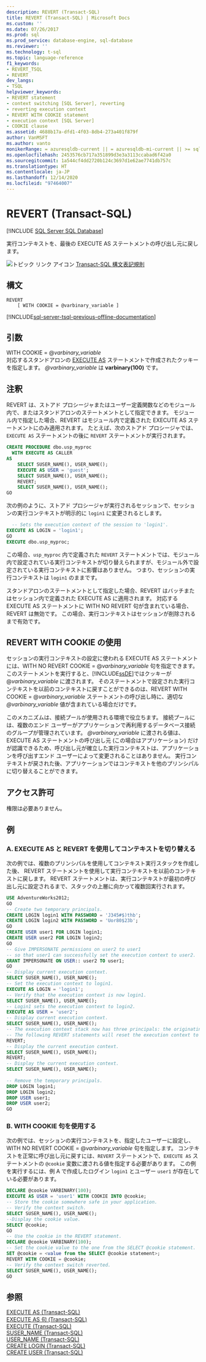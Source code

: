 ```yaml
---
description: REVERT (Transact-SQL)
title: REVERT (Transact-SQL) | Microsoft Docs
ms.custom: ''
ms.date: 07/26/2017
ms.prod: sql
ms.prod_service: database-engine, sql-database
ms.reviewer: ''
ms.technology: t-sql
ms.topic: language-reference
f1_keywords:
- REVERT_TSQL
- REVERT
dev_langs:
- TSQL
helpviewer_keywords:
- REVERT statement
- context switching [SQL Server], reverting
- reverting execution context
- REVERT WITH COOKIE statement
- execution context [SQL Server]
- COOKIE clause
ms.assetid: 4688b17a-dfd1-4f03-8db4-273a401f879f
author: VanMSFT
ms.author: vanto
monikerRange: = azuresqldb-current || = azuresqldb-mi-current || >= sql-server-2016 || >= sql-server-linux-2017||=azure-sqldw-latest
ms.openlocfilehash: 2453576cb717a351899d3e3a3113ccabad6f42a0
ms.sourcegitcommit: 1a544cf4dd2720b124c3697d1e62ae7741db757c
ms.translationtype: HT
ms.contentlocale: ja-JP
ms.lasthandoff: 12/14/2020
ms.locfileid: "97464007"
---
```

# <a name="revert-transact-sql"></a>REVERT (Transact-SQL)
[!INCLUDE [SQL Server SQL Database](../../includes/applies-to-version/sql-asdb-asdbmi-asa.md)]   

  実行コンテキストを、最後の EXECUTE AS ステートメントの呼び出し元に戻します。  
  
 ![トピック リンク アイコン](../../database-engine/configure-windows/media/topic-link.gif "トピック リンク アイコン") [Transact-SQL 構文表記規則](../../t-sql/language-elements/transact-sql-syntax-conventions-transact-sql.md)  
  
## <a name="syntax"></a>構文  
  
```syntaxsql
REVERT  
    [ WITH COOKIE = @varbinary_variable ]  
```  
  
[!INCLUDE[sql-server-tsql-previous-offline-documentation](../../includes/sql-server-tsql-previous-offline-documentation.md)]

## <a name="arguments"></a>引数
 WITH COOKIE = @*varbinary_variable*  
 対応するスタンドアロンの [EXECUTE AS](../../t-sql/statements/execute-as-transact-sql.md) ステートメントで作成されたクッキーを指定します。 *\@varbinary_variable* は **varbinary(100)** です。  
  
## <a name="remarks"></a>注釈  
 REVERT は、ストアド プロシージャまたはユーザー定義関数などのモジュール内で、またはスタンドアロンのステートメントとして指定できます。 モジュール内で指定した場合、REVERT はモジュール内で定義された EXECUTE AS ステートメントにのみ適用されます。 たとえば、次のストアド プロシージャでは、`EXECUTE AS` ステートメントの後に `REVERT` ステートメントが実行されます。  
  
```sql  
CREATE PROCEDURE dbo.usp_myproc   
  WITH EXECUTE AS CALLER  
AS   
    SELECT SUSER_NAME(), USER_NAME();  
    EXECUTE AS USER = 'guest';  
    SELECT SUSER_NAME(), USER_NAME();  
    REVERT;  
    SELECT SUSER_NAME(), USER_NAME();  
GO  
```  
  
 次の例のように、ストアド プロシージャが実行されるセッションで、セッションの実行コンテキストが明示的に `login1` に変更されるとします。  
  
```sql 
  -- Sets the execution context of the session to 'login1'.  
EXECUTE AS LOGIN = 'login1';  
GO  
EXECUTE dbo.usp_myproc;   
```  
  
 この場合、`usp_myproc` 内で定義された `REVERT` ステートメントでは、モジュール内で設定されている実行コンテキストが切り替えられますが、モジュール外で設定されている実行コンテキストに影響はありません。 つまり、セッションの実行コンテキストは `login1` のままです。  
  
 スタンドアロンのステートメントとして指定した場合、REVERT はバッチまたはセッション内で定義された EXECUTE AS に適用されます。 対応する EXECUTE AS ステートメントに WITH NO REVERT 句が含まれている場合、REVERT は無効です。 この場合、実行コンテキストはセッションが削除されるまで有効です。  
  
## <a name="using-revert-with-cookie"></a>REVERT WITH COOKIE の使用  
 セッションの実行コンテキストの設定に使われる EXECUTE AS ステートメントには、WITH NO REVERT COOKIE = @*varbinary_variable* 句を指定できます。 このステートメントを実行すると、[!INCLUDE[ssDE](../../includes/ssde-md.md)]ではクッキーが @*varbinary_variable* に渡されます。 そのステートメントで設定された実行コンテキストを以前のコンテキストに戻すことができるのは、REVERT WITH COOKIE = @*varbinary_variable* ステートメントの呼び出し時に、適切な *\@varbinary_variable* 値が含まれている場合だけです。  
  
 このメカニズムは、接続プールが使用される環境で役立ちます。 接続プールには、複数のエンド ユーザーがアプリケーションで再利用するデータベース接続のグループが管理されています。 *\@varbinary_variable* に渡される値は、EXECUTE AS ステートメントの呼び出し元 (この場合はアプリケーション) だけが認識できるため、呼び出し元が確立した実行コンテキストは、アプリケーションを呼び出すエンド ユーザーによって変更されることはありません。 実行コンテキストが戻された後、アプリケーションではコンテキストを他のプリンシパルに切り替えることができます。  
  
## <a name="permissions"></a>アクセス許可  
 権限は必要ありません。  
  
## <a name="examples"></a>例  
  
### <a name="a-using-execute-as-and-revert-to-switch-context"></a>A. EXECUTE AS と REVERT を使用してコンテキストを切り替える  
 次の例では、複数のプリンシパルを使用してコンテキスト実行スタックを作成した後、 REVERT ステートメントを使用して実行コンテキストを以前のコンテキストに戻します。 REVERT ステートメントは、実行コンテキストが最初の呼び出し元に設定されるまで、スタックの上層に向かって複数回実行されます。  
  
```sql  
USE AdventureWorks2012;  
GO  
-- Create two temporary principals.  
CREATE LOGIN login1 WITH PASSWORD = 'J345#$)thb';  
CREATE LOGIN login2 WITH PASSWORD = 'Uor80$23b';  
GO  
CREATE USER user1 FOR LOGIN login1;  
CREATE USER user2 FOR LOGIN login2;  
GO  
-- Give IMPERSONATE permissions on user2 to user1  
-- so that user1 can successfully set the execution context to user2.  
GRANT IMPERSONATE ON USER:: user2 TO user1;  
GO  
-- Display current execution context.  
SELECT SUSER_NAME(), USER_NAME();  
-- Set the execution context to login1.   
EXECUTE AS LOGIN = 'login1';  
-- Verify that the execution context is now login1.  
SELECT SUSER_NAME(), USER_NAME();  
-- Login1 sets the execution context to login2.  
EXECUTE AS USER = 'user2';  
-- Display current execution context.  
SELECT SUSER_NAME(), USER_NAME();  
-- The execution context stack now has three principals: the originating caller, login1, and login2.  
-- The following REVERT statements will reset the execution context to the previous context.  
REVERT;  
-- Display the current execution context.  
SELECT SUSER_NAME(), USER_NAME();  
REVERT;  
-- Display the current execution context.  
SELECT SUSER_NAME(), USER_NAME();  
  
-- Remove the temporary principals.  
DROP LOGIN login1;  
DROP LOGIN login2;  
DROP USER user1;  
DROP USER user2;  
GO  
```  
  
### <a name="b-using-the-with-cookie-clause"></a>B. WITH COOKIE 句を使用する  
 次の例では、セッションの実行コンテキストを、指定したユーザーに設定し、WITH NO REVERT COOKIE = @*varbinary_variable* 句を指定します。 コンテキストを正常に呼び出し元に戻すには、`REVERT` ステートメントで、`EXECUTE AS` ステートメントの `@cookie` 変数に渡される値を指定する必要があります。 この例を実行するには、例 A で作成したログイン `login1` とユーザー `user1` が存在している必要があります。  
  
```sql 
DECLARE @cookie VARBINARY(100);  
EXECUTE AS USER = 'user1' WITH COOKIE INTO @cookie;  
-- Store the cookie somewhere safe in your application.  
-- Verify the context switch.  
SELECT SUSER_NAME(), USER_NAME();  
--Display the cookie value.  
SELECT @cookie;  
GO  
-- Use the cookie in the REVERT statement.  
DECLARE @cookie VARBINARY(100);  
-- Set the cookie value to the one from the SELECT @cookie statement.  
SET @cookie = <value from the SELECT @cookie statement>;  
REVERT WITH COOKIE = @cookie;  
-- Verify the context switch reverted.  
SELECT SUSER_NAME(), USER_NAME();  
GO  
```  
  
## <a name="see-also"></a>参照  
 [EXECUTE AS &#40;Transact-SQL&#41;](../../t-sql/statements/execute-as-transact-sql.md)   
 [EXECUTE AS 句 &#40;Transact-SQL&#41;](../../t-sql/statements/execute-as-clause-transact-sql.md)   
 [EXECUTE &#40;Transact-SQL&#41;](../../t-sql/language-elements/execute-transact-sql.md)   
 [SUSER_NAME &#40;Transact-SQL&#41;](../../t-sql/functions/suser-name-transact-sql.md)   
 [USER_NAME &#40;Transact-SQL&#41;](../../t-sql/functions/user-name-transact-sql.md)   
 [CREATE LOGIN &#40;Transact-SQL&#41;](../../t-sql/statements/create-login-transact-sql.md)   
 [CREATE USER &#40;Transact-SQL&#41;](../../t-sql/statements/create-user-transact-sql.md)  
  
  

